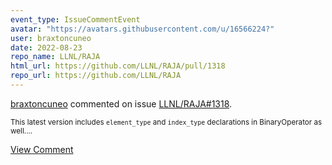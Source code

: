 ```yaml
---
event_type: IssueCommentEvent
avatar: "https://avatars.githubusercontent.com/u/16566224?"
user: braxtoncuneo
date: 2022-08-23
repo_name: LLNL/RAJA
html_url: https://github.com/LLNL/RAJA/pull/1318
repo_url: https://github.com/LLNL/RAJA
---
```


<a href='https://github.com/braxtoncuneo' target='_blank'>braxtoncuneo</a> commented on issue <a href='https://github.com/LLNL/RAJA/pull/1318' target='_blank'>LLNL/RAJA#1318</a>.

<small>This latest version includes `element_type` and `index_type` declarations in BinaryOperator as well....</small>

<a href='https://github.com/LLNL/RAJA/pull/1318' target='_blank'>View Comment</a>